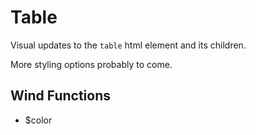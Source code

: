 # Table

Visual updates to the `table` html element and its children.

More styling options probably to come.

## Wind Functions
- $color

[component.md : ../examples/table.html :]: #
